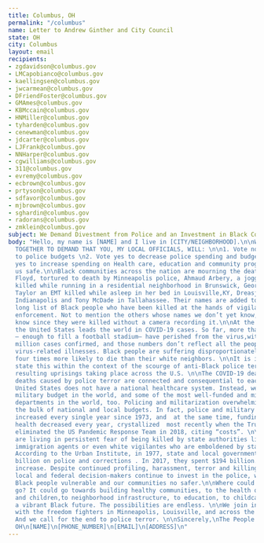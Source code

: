 ```yaml
---
title: Columbus, OH
permalink: "/columbus"
name: Letter to Andrew Ginther and City Council
state: OH
city: Columbus
layout: email
recipients:
- zgdavidson@columbus.gov
- LMCapobianco@columbus.gov
- kaellingsen@columbus.gov
- jwcarmean@columbus.gov
- DFriendFoster@columbus.gov
- GMAmes@columbus.gov
- KBMccain@columbus.gov
- HNMiller@columbus.gov
- tyharden@columbus.gov
- cenewman@columbus.gov
- jdcarter@columbus.gov
- LJFrank@columbus.gov
- NNHarper@columbus.gov
- cgwilliams@columbus.gov
- 311@columbus.gov
- evremy@columbus.gov
- ecbrown@columbus.gov
- prtyson@columbus.gov
- sdfavor@columbus.gov
- mjbrown@columbus.gov
- sghardin@columbus.gov
- radorans@columbus.gov
- zmklein@columbus.gov
subject: We Demand Divestment from Police and an Investment in Black Communities
body: "Hello, my name is [NAME] and I live in [CITY/NEIGHBORHOOD].\n\nWE ARE JOINING
  TOGETHER TO DEMAND THAT YOU, MY LOCAL OFFICIALS, WILL: \n\n1. Vote no on all increases
  to police budgets \n2. Vote yes to decrease police spending and budgets \n3. Vote
  yes to increase spending on Health care, education and community programs that keep
  us safe.\n\nBlack communities across the nation are mourning the deaths of George
  Floyd, tortured to death by Minneapolis police, Ahmaud Arbery, a jogger who was
  killed while running in a residential neighborhood in Brunswick, Georgia, Breonna
  Taylor an EMT killed while asleep in her bed in Louisville,KY, Dreasjon Reed in
  Indianapolis and Tony McDade in Tallahassee. Their names are added to a devastatingly
  long list of Black people who have been killed at the hands of vigilantes or law
  enforcement. Not to mention the others whose names we don’t yet know, and may never
  know since they were killed without a camera recording it.\n\nAt the same time,
  the United States leads the world in COVID-19 cases. So far, more than 100,000 people
  — enough to fill a football stadium– have perished from the virus,with over one
  million cases confirmed, and those numbers don’t reflect all the people dying from
  virus-related illnesses. Black people are suffering disproportionately from COVID-19,
  four times more likely to die than their white neighbors. \n\nIt is important to
  state this within the context of the scourge of anti-Black police terror and the
  resulting uprisings taking place across the U.S. \n\nThe COVID-19 deaths and the
  deaths caused by police terror are connected and consequential to each other. The
  United States does not have a national healthcare system. Instead, we have the largest
  military budget in the world, and some of the most well-funded and militarized police
  departments in the world, too. Policing and militarization overwhelmingly dominate
  the bulk of national and local budgets. In fact, police and military funding has
  increased every single year since 1973, and  at the same time, funding for public
  health decreased every year, crystallized  most recently when the Trump administration
  eliminated the US Pandemic Response Team in 2018, citing “costs”. \n\nBlack communities
  are living in persistent fear of being killed by state authorities like police,
  immigration agents or even white vigilantes who are emboldened by state actors.
  According to the Urban Institute, in 1977, state and local governments spent $60
  billion on police and corrections . In 2017, they spent $194 billion. A 220 percent
  increase. Despite continued profiling, harassment, terror and killing of Black communities,
  local and federal decision-makers continue to invest in the police, which leaves
  Black people vulnerable and our communities no safer.\n\nWhere could that money
  go? It could go towards building healthy communities, to the health of our elders
  and children,to neighborhood infrastructure, to education, to childcare, to support
  a vibrant Black future. The possibilities are endless. \n\nWe join in solidarity
  with the freedom fighters in Minneapolis, Louisville, and across the United States.
  And we call for the end to police terror. \n\nSincerely,\nThe People of Columbus,
  OH\n[NAME]\n[PHONE_NUMBER]\n[EMAIL]\n[ADDRESS]\n"
---
```


